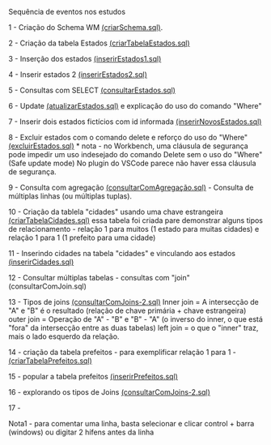 Sequência de eventos nos estudos

1 - Criação do Schema WM [(criarSchema.sql)](./criarSchema.sql).

2 - Criação da tabela Estados [(criarTabelaEstados.sql)](./banco-relacional-sql/criarTabelaEstados.sql)

3 - Inserção dos estados [(inserirEstados1.sql)](./banco-relacional-sql/inserirEstados1.sql)

4 - Inserir estados 2 [(inserirEstados2.sql)](./banco-relacional-sql/inserirEstados2.sql)

5 - Consultas com SELECT [(consultarEstados.sql)](./banco-relacional-sql/consultarEstados.sql)

6 - Update [(atualizarEstados.sql)](./banco-relacional-sql/atualizarEstados.sql) e explicação do uso do comando "Where"

7 - Inserir dois estados fictícios com id informada [(inserirNovosEstados.sql)](./banco-relacional-sql/inserirNovosEstados.sql)

8 - Excluir estados com o comando delete e reforço do uso do "Where" [(excluirEstados.sql)](./banco-relacional-sql/excluirEstados.sql) * nota - no Workbench, uma cláusula de segurança pode impedir um uso indesejado do comando Delete sem o uso do "Where" (Safe update mode)
No plugin do VSCode parece não haver essa cláusula de segurança.

9 - Consulta com agregação [(consultarComAgregação.sql)](./banco-relacional-sql/consultarComAgregacao.sql) - Consulta de múltiplas linhas (ou múltiplas tuplas).

10 - Criação da tablela "cidades" usando uma chave estrangeira [(criarTabelaCidades.sql)](./banco-relacional-sql/criarTabelaCidades.sql) essa tabela foi criada pare demonstrar alguns tipos de relacionamento - relação 1 para muitos (1 estado para muitas cidades) e relação 1 para 1 (1 prefeito para uma cidade)

11 - Inserindo cidades na tabela "cidades" e vinculando aos estados [(inserirCidades.sql)](./banco-relacional-sql/inserirCidades.sql)

12 - Consultar múltiplas tabelas - consultas com "join" (consultarComJoin.sql)

13 - Tipos de joins [(consultarComJoins-2.sql)](./banco-relacional-sql/consultarComJoins-2.sql)
Inner join = A intersecção de "A" e "B" é o resultado (relação de chave primária + chave estrangeira)
outer join = Operação de "A" - "B" e "B" - "A" (o inverso do inner, o que está "fora" da intersecção
entre as duas tabelas)
left join = o que o "inner" traz, mais o lado esquerdo da relação.

14 - criação da tabela prefeitos - para exemplificar relação 1 para 1 - [(criarTabelaPrefeitos.sql)](./banco-relacional-sql/criarTabelaPrefeito.sql)

15 - popular a tabela prefeitos [(inserirPrefeitos.sql)](./banco-relacional-sql/inserirPrefeitos.sql)

16 - explorando os tipos de Joins [(consultarComJoins-2.sql)](./banco-relacional-sql/consultarComJoins-2.sql)

17 - 

Nota1 - para comentar uma linha, basta selecionar e clicar control + barra (windows)
ou digitar 2 hífens antes da linha